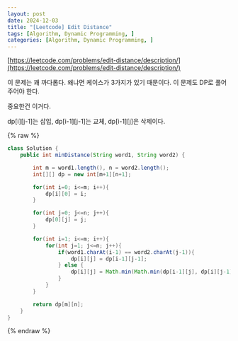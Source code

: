 ```yaml
---
layout: post
date: 2024-12-03
title: "[Leetcode] Edit Distance"
tags: [Algorithm, Dynamic Programming, ]
categories: [Algorithm, Dynamic Programming, ]
---
```



[https://leetcode.com/problems/edit-distance/description/](https://leetcode.com/problems/edit-distance/description/)


이 문제는 꽤 까다롭다. 왜냐면 케이스가 3가지가 있기 때문이다. 이 문제도 DP로 풀어주어야 한다. 


중요한건 이거다. 


dp[i][j-1]는 삽입, dp[i-1][j-1]는 교체, dp[i-1][j]은 삭제이다. 



{% raw %}
```java
class Solution {
    public int minDistance(String word1, String word2) {

        int m = word1.length(), n = word2.length();
        int[][] dp = new int[m+1][n+1];

        for(int i=0; i<=m; i++){
            dp[i][0] = i;
        }

        for(int j=0; j<=n; j++){
            dp[0][j] = j;
        }        

        for(int i=1; i<=m; i++){
            for(int j=1; j<=n; j++){
                if(word1.charAt(i-1) == word2.charAt(j-1)){
                    dp[i][j] = dp[i-1][j-1];                    
                } else {
                    dp[i][j] = Math.min(Math.min(dp[i-1][j], dp[i][j-1]), dp[i-1][j-1]) + 1;                    
                }
            }
        }

        return dp[m][n];
    }
}
```
{% endraw %}


